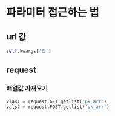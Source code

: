 # 파라미터 접근하는 법

## url 값

````python
self.kwargs['값']
````



## request

### 배열값 가져오기

```python
vlas1 = request.GET.getlist('pk_arr')
vals2 = request.POST.getlist('pk_arr')
```

